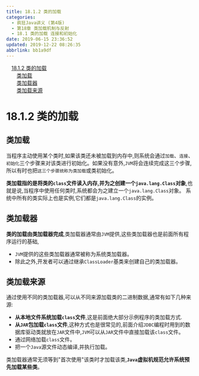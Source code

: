 ```yaml
---
title: 18.1.2 类的加载
categories: 
  - 疯狂Java讲义 (第4版)
  - 第18章 类加载机制与反射
  - 18.1 类的加载 连接和初始化
date: 2019-06-15 23:36:52
updated: 2019-12-22 08:26:35
abbrlink: bb1a9df
---
```

<div id='my_toc'><a href="/JavaReadingNotes/bb1a9df/#18-1-2-类的加载" class="header_1">18.1.2 类的加载</a><br><a href="/JavaReadingNotes/bb1a9df/#类加载" class="header_2">类加载</a><br><a href="/JavaReadingNotes/bb1a9df/#类加载器" class="header_2">类加载器</a><br><a href="/JavaReadingNotes/bb1a9df/#类加载来源" class="header_2">类加载来源</a><br></div>
<style>.header_1{margin-left: 1em;}.header_2{margin-left: 2em;}.header_3{margin-left: 3em;}.header_4{margin-left: 4em;}.header_5{margin-left: 5em;}.header_6{margin-left: 6em;}</style>
<!--more-->
<script>if (navigator.platform.search('arm')==-1){document.getElementById('my_toc').style.display = 'none';}var e,p = document.getElementsByTagName('p');while (p.length>0) {e = p[0];e.parentElement.removeChild(e);}</script>

<!--end-->
# 18.1.2 类的加载 #
## 类加载 ##
当程序主动使用某个类时,如果该类还未被加载到内存中,则系统会通过`加载`、`连接`、`初始化`三个步骤来对该类进行初始化。如果没有意外,`JVM`将会连续完成这三个步骤,所以有时也把`这三个步骤统称为类加载`或类初始化。

**类加载指的是将类的`class`文件读入内存,并为之创建一个`java.lang.Class`对象**,也就是说,当程序中使用任何类时,系统都会为之建立一个`java.lang.Class`对象。
系统中所有的类实际上也是实例,它们都是`java.lang.Class`的实例。
## 类加载器 ##
**类的加载由类加载器完成**,类加载器通常由`JVM`提供,这些类加载器也是前面所有程序运行的基础,
- `JVM`提供的这些类加载器通常被称为系统类加载器。
- 除此之外,开发者可以通过继承`ClassLoader`基类来创建自己的类加载器。

## 类加载来源 ##
通过使用不同的类加载器,可以从不同来源加载类的二进制数据,通常有如下几种来源:
- **从本地文件系统加载`class`文件**,这是前面绝大部分示例程序的类加载方式.
- **从`JAR`包加载`class`文件**,这种方式也是很常见的,前面介绍`JDBC`编程时用到的数据库驱动类就放在`JAR`文件中,`JVM`可以从`JAR`文件中直接加载该`class`文件。
- 通过网络加载`class`文件。
- 把一个`Java`源文件动态编译,并执行加载。

类加载器通常无须等到"首次使用"该类时才加载该类,**`Java`虚拟机规范允许系统预先加载某些类**。

